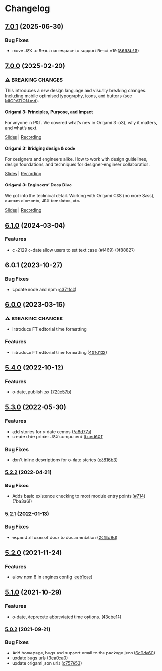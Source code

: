 # Changelog

## [7.0.1](https://github.com/Financial-Times/origami/compare/o-date-v7.0.0...o-date-v7.0.1) (2025-06-30)


### Bug Fixes

* move JSX to React namespace to support React v19 ([8663b25](https://github.com/Financial-Times/origami/commit/8663b255b002d99deb6ccab833be189f07284f55))

## [7.0.0](https://github.com/Financial-Times/origami/compare/o-date-v6.1.0...o-date-v7.0.0) (2025-02-20)

### ⚠ BREAKING CHANGES

This introduces a new design language and visually breaking changes. Including mobile optimised typography, icons, and buttons (see [MIGRATION.md](./MIGRATION.md)).

#### Origami 3: Principles, Purpose, and Impact

For anyone in P&T. We covered what’s new in Origami 3 (o3), why it matters, and what’s next.

[Slides](https://docs.google.com/presentation/d/1Qs8RHpMrDxxP5LyrVlnsUHnS3AriRK5-IboUeneRyMs/edit#slide=id.g764506c38c_0_357) | [Recording](https://drive.google.com/file/d/1OMW9zdTOEUvWyW1trsFqL3XhpTejYelO/view)

#### Origami 3: Bridging design & code

For designers and engineers alike. How to work with design guidelines, design foundations, and techniques for designer–engineer collaboration.

[Slides](https://docs.google.com/presentation/d/1pGBKFNv-g8RbY2g3SJ7v823XBI-MQqpjHrdgg9B6bzI/edit#slide=id.g764506c38c_0_357) | [Recording](https://drive.google.com/file/d/14hWVKM690arNEWROPHx9gmebnOUa6wlM/view)

#### Origami 3: Engineers’ Deep Dive

We got into the technical detail. Working with Origami CSS (no more Sass), custom elements, JSX templates, etc.

[Slides](https://docs.google.com/presentation/d/1s1S959CwZYnd0Q89EhsDFLFUuy2HZ9UnpBVaDHDFX7A/edit#slide=id.g3347c4befb5_0_402) | [Recording](https://drive.google.com/file/d/1hDtSN8Ce_P0Vr_dv0KXuXhs5Q9aHfvAp/view)

## [6.1.0](https://github.com/Financial-Times/origami/compare/o-date-v6.0.1...o-date-v6.1.0) (2024-03-04)

### Features

- ci-2129 o-date allow users to set text case ([#1469](https://github.com/Financial-Times/origami/issues/1469)) ([0f88827](https://github.com/Financial-Times/origami/commit/0f88827e82eea1f179c5ce2edc6970c97ba15a1e))

## [6.0.1](https://github.com/Financial-Times/origami/compare/o-date-v6.0.0...o-date-v6.0.1) (2023-10-27)

### Bug Fixes

- Update node and npm ([c371fc3](https://github.com/Financial-Times/origami/commit/c371fc3f7f2d66266dbca95862ecef3ddeb1f339))

## [6.0.0](https://www.github.com/Financial-Times/origami/compare/o-date-v5.4.0...o-date-v6.0.0) (2023-03-16)

### ⚠ BREAKING CHANGES

- introduce FT editorial time formatting

### Features

- introduce FT editorial time formatting ([491d132](https://www.github.com/Financial-Times/origami/commit/491d1326f82395532fcb2ff30fed34196b648565))

## [5.4.0](https://www.github.com/Financial-Times/origami/compare/o-date-v5.3.0...o-date-v5.4.0) (2022-10-12)

### Features

- o-date, publish tsx ([720c57b](https://www.github.com/Financial-Times/origami/commit/720c57b33c9c66baf1ba585f4747ca50ffb4ab52))

## [5.3.0](https://www.github.com/Financial-Times/origami/compare/o-date-v5.2.2...o-date-v5.3.0) (2022-05-30)

### Features

- add stories for o-date demos ([7a8d77a](https://www.github.com/Financial-Times/origami/commit/7a8d77a15ade1356ec9bdf5ec72710693294ad31))
- create date printer JSX component ([bced601](https://www.github.com/Financial-Times/origami/commit/bced601f3184ddc1100c9b1369687be22cf1e51b))

### Bug Fixes

- don't inline descriptions for o-date stories ([e8816b3](https://www.github.com/Financial-Times/origami/commit/e8816b331952f0db705270cd86123a8bbd8ec2d0))

### [5.2.2](https://www.github.com/Financial-Times/origami/compare/o-date-v5.2.1...o-date-v5.2.2) (2022-04-21)

### Bug Fixes

- Adds basic existence checking to most module entry points ([#714](https://www.github.com/Financial-Times/origami/issues/714)) ([7ba3a61](https://www.github.com/Financial-Times/origami/commit/7ba3a61d0de2a32d3a27a225fd4258b3820c7bda))

### [5.2.1](https://www.github.com/Financial-Times/origami/compare/o-date-v5.2.0...o-date-v5.2.1) (2022-01-13)

### Bug Fixes

- expand all uses of docs to documentation ([26f8d9d](https://www.github.com/Financial-Times/origami/commit/26f8d9d8cbbe3e78902d8c3951b37e08150a77bd))

## [5.2.0](https://www.github.com/Financial-Times/origami/compare/o-date-v5.1.0...o-date-v5.2.0) (2021-11-24)

### Features

- allow npm 8 in engines config ([eeb1cae](https://www.github.com/Financial-Times/origami/commit/eeb1cae6e7f0379e647f2b41240b1f294997d528))

## [5.1.0](https://www.github.com/Financial-Times/origami/compare/o-date-v5.0.2...o-date-v5.1.0) (2021-10-29)

### Features

- o-date, deprecate abbreviated time options. ([43cbe14](https://www.github.com/Financial-Times/origami/commit/43cbe14b164d48dc7f0b9e43fdade80b4d472549))

### [5.0.2](https://www.github.com/Financial-Times/origami/compare/o-date-v5.0.1...o-date-v5.0.2) (2021-09-21)

### Bug Fixes

- Add homepage, bugs and support email to the package.json ([6c0de60](https://www.github.com/Financial-Times/origami/commit/6c0de60ebd6e64c4dd16d000fcc6b79412ce30f4))
- update bugs urls ([3ea0ca0](https://www.github.com/Financial-Times/origami/commit/3ea0ca03bcb6e55142a77387ad0fff5ddf056d44))
- update origami json urls ([c757653](https://www.github.com/Financial-Times/origami/commit/c7576532b5a14f0462d5346dfb63238be025602e))
